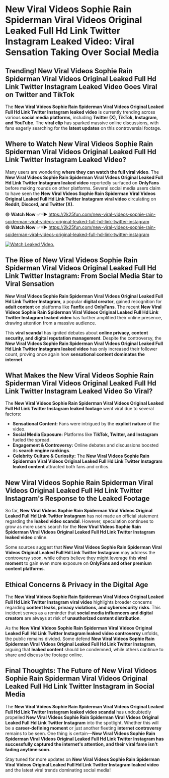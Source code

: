 # New Viral Videos Sophie Rain Spiderman Viral Videos Original Leaked Full Hd Link Twitter Instagram Leaked Video: Viral Sensation Taking Over Social Media

## **Trending! New Viral Videos Sophie Rain Spiderman Viral Videos Original Leaked Full Hd Link Twitter Instagram Leaked Video Goes Viral on Twitter and TikTok**
The **New Viral Videos Sophie Rain Spiderman Viral Videos Original Leaked Full Hd Link Twitter Instagram leaked video** is currently trending across various **social media platforms**, including **Twitter (X), TikTok, Instagram, and YouTube**. The **viral clip** has sparked massive online discussions, with fans eagerly searching for the **latest updates** on this controversial footage.

## **Where to Watch New Viral Videos Sophie Rain Spiderman Viral Videos Original Leaked Full Hd Link Twitter Instagram Leaked Video?**
Many users are wondering **where they can watch the full viral video**. The **New Viral Videos Sophie Rain Spiderman Viral Videos Original Leaked Full Hd Link Twitter Instagram leaked video** reportedly surfaced on **OnlyFans** before making rounds on other platforms. Several social media users claim to have seen the **New Viral Videos Sophie Rain Spiderman Viral Videos Original Leaked Full Hd Link Twitter Instagram viral video** circulating on **Reddit, Discord, and Twitter (X).**

🟢 **Watch Now** ✅=► https://2k25fun.com/new-viral-videos-sophie-rain-spiderman-viral-videos-original-leaked-full-hd-link-twitter-instagram  
🟢 **Watch Now** ✅=► https://2k25fun.com/new-viral-videos-sophie-rain-spiderman-viral-videos-original-leaked-full-hd-link-twitter-instagram  

[![Watch Leaked Video.](https://miro.medium.com/v2/resize:fit:828/format:webp/1*cilzJN44JGOrTw9NJCrNHA.gif "Watch Leaked Video")](https://2k25fun.com/new-viral-videos-sophie-rain-spiderman-viral-videos-original-leaked-full-hd-link-twitter-instagram)

## **The Rise of New Viral Videos Sophie Rain Spiderman Viral Videos Original Leaked Full Hd Link Twitter Instagram: From Social Media Star to Viral Sensation**
**New Viral Videos Sophie Rain Spiderman Viral Videos Original Leaked Full Hd Link Twitter Instagram**, a popular **digital creator**, gained recognition for **adult content** on platforms like **Fanfix** and **OnlyFans**. The recent **New Viral Videos Sophie Rain Spiderman Viral Videos Original Leaked Full Hd Link Twitter Instagram leaked video** has further amplified their online presence, drawing attention from a massive audience.

This **viral scandal** has ignited debates about **online privacy, content security, and digital reputation management**. Despite the controversy, the **New Viral Videos Sophie Rain Spiderman Viral Videos Original Leaked Full Hd Link Twitter Instagram leaked video** has only increased their follower count, proving once again how **sensational content dominates the internet**.

## **What Makes the New Viral Videos Sophie Rain Spiderman Viral Videos Original Leaked Full Hd Link Twitter Instagram Leaked Video So Viral?**
The **New Viral Videos Sophie Rain Spiderman Viral Videos Original Leaked Full Hd Link Twitter Instagram leaked footage** went viral due to several factors:
- **Sensational Content:** Fans were intrigued by the **explicit nature** of the video.
- **Social Media Exposure:** Platforms like **TikTok, Twitter, and Instagram** fueled the spread.
- **Engagement & Controversy:** Online debates and discussions boosted its **search engine rankings**.
- **Celebrity Culture & Curiosity:** The **New Viral Videos Sophie Rain Spiderman Viral Videos Original Leaked Full Hd Link Twitter Instagram leaked content** attracted both fans and critics.

## **New Viral Videos Sophie Rain Spiderman Viral Videos Original Leaked Full Hd Link Twitter Instagram's Response to the Leaked Footage**
So far, **New Viral Videos Sophie Rain Spiderman Viral Videos Original Leaked Full Hd Link Twitter Instagram** has not made an official statement regarding the **leaked video scandal**. However, speculation continues to grow as more users search for the **New Viral Videos Sophie Rain Spiderman Viral Videos Original Leaked Full Hd Link Twitter Instagram leaked video** online.

Some sources suggest that **New Viral Videos Sophie Rain Spiderman Viral Videos Original Leaked Full Hd Link Twitter Instagram** may address the controversy soon, while others believe they might leverage this **viral moment** to gain even more exposure on **OnlyFans and other premium content platforms**.

## **Ethical Concerns & Privacy in the Digital Age**
The **New Viral Videos Sophie Rain Spiderman Viral Videos Original Leaked Full Hd Link Twitter Instagram viral video** highlights broader concerns regarding **content leaks, privacy violations, and cybersecurity risks**. This incident serves as a reminder that **social media influencers and digital creators** are always at risk of **unauthorized content distribution**.

As the **New Viral Videos Sophie Rain Spiderman Viral Videos Original Leaked Full Hd Link Twitter Instagram leaked video controversy** unfolds, the public remains divided. Some defend **New Viral Videos Sophie Rain Spiderman Viral Videos Original Leaked Full Hd Link Twitter Instagram**, arguing that **leaked content** should be condemned, while others continue to share and discuss the footage online.

## **Final Thoughts: The Future of New Viral Videos Sophie Rain Spiderman Viral Videos Original Leaked Full Hd Link Twitter Instagram in Social Media**
The **New Viral Videos Sophie Rain Spiderman Viral Videos Original Leaked Full Hd Link Twitter Instagram leaked video scandal** has undoubtedly propelled **New Viral Videos Sophie Rain Spiderman Viral Videos Original Leaked Full Hd Link Twitter Instagram** into the spotlight. Whether this will be a **career-defining moment** or just another fleeting **internet controversy** remains to be seen. One thing is certain—**New Viral Videos Sophie Rain Spiderman Viral Videos Original Leaked Full Hd Link Twitter Instagram has successfully captured the internet's attention, and their viral fame isn't fading anytime soon.**

Stay tuned for more updates on **New Viral Videos Sophie Rain Spiderman Viral Videos Original Leaked Full Hd Link Twitter Instagram leaked video** and the latest viral trends dominating social media!